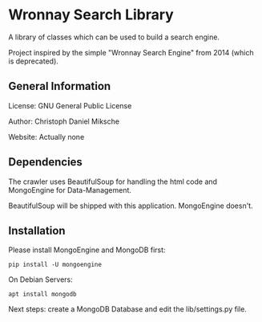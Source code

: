 # Wronnay Search Library

A library of classes which can be used to build a search engine.

Project inspired by the simple "Wronnay Search Engine" from 2014 (which is deprecated).

## General Information

License: GNU General Public License

Author: Christoph Daniel Miksche

Website: Actually none

## Dependencies

The crawler uses BeautifulSoup for handling the html code and MongoEngine for Data-Management.

BeautifulSoup will be shipped with this application. MongoEngine doesn't.

## Installation

Please install MongoEngine and MongoDB first:

```
pip install -U mongoengine
```

On Debian Servers:

```
apt install mongodb
```

Next steps: create a MongoDB Database and edit the lib/settings.py file.
